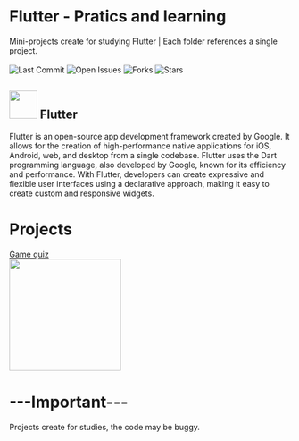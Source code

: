 # Flutter - Pratics and learning
Mini-projects create for studying  Flutter | Each folder references a single project. <br><br>
![Last Commit](https://img.shields.io/github/last-commit/AR097/Practice-Flutter)
![Open Issues](https://img.shields.io/github/issues/AR097/Practice-Flutter)
![Forks](https://img.shields.io/github/forks/AR097/Practice-Flutter)
![Stars](https://img.shields.io/github/stars/AR097/Practice-Flutter?style=social)

## <img src = "https://github.com/AR097/Practice-Flutter/assets/107823438/43342381-1d26-47d2-af97-e92e5f47da01" height=50/> Flutter

Flutter is an open-source app development framework created by Google. It allows for the creation of high-performance native applications for iOS, Android, web, and desktop from a single codebase. Flutter uses the Dart programming language, also developed by Google, known for its efficiency and performance. With Flutter, developers can create expressive and flexible user interfaces using a declarative approach, making it easy to create custom and responsive widgets.

# Projects
<div>
  <a href="https://github.com/AR097/Practice-Flutter/tree/main/Quiz_Game">Game quiz </a> <br>
  <a href="https://github.com/AR097/Practice-Flutter/tree/main/Quiz_Game"><img width="200" src="https://github.com/AR097/Practice-Flutter/blob/main/Quiz_Game/img.preview.png"/></a>
</div>
 


# ---Important--- 
Projects create for studies, the code may be buggy.
